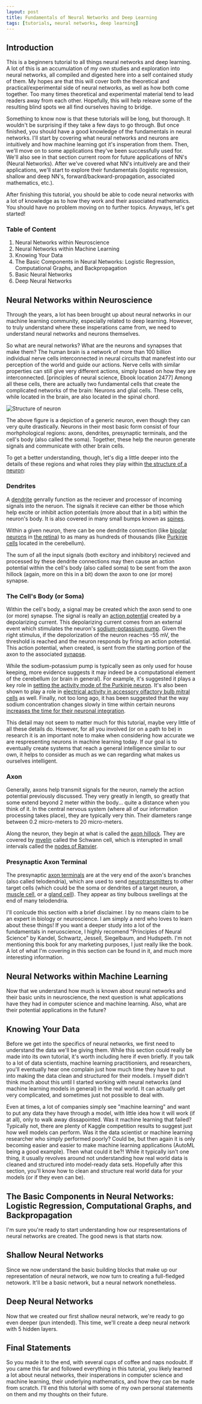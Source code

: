 ```yaml
---
layout: post
title: Fundamentals of Neural Networks and Deep Learning
tags: [tutorials, neural networks, deep learning]
---
```


## Introduction

This is a beginners tutorial to all things neural networks and deep learning. A lot of this is an accumulation of my own studies and exploration into neural networks, all compiled and digested here into a self contained study of them. My hopes are that this will cover both the theoretical and practical/experimental side of neural networks, as well as how both come together. Too many times theoretical and experimental material tend to lead readers away from each other. Hopefully, this will help releave some of the resulting blind spots we all find ourselves having to bridge.

Something to know now is that these tutorials will be long, but thorough. It wouldn't be surprising if they take a few days to go through. But once finished, you should have a good knowledge of the fundamentals in neural networks. I'll start by covering what neural networks and neurons are intuitively and how machine learning got it's insperation from them. Then, we'll move on to some applications they've been successfully used for. We'll also see in that section current room for future applications of NN's (Neural Networks). After we've covered what NN's intuitively are and their applications, we'll start to explore their fundamentals (logistic regression, shallow and deep NN's, forward/backward-propagation, associated mathematics, etc.).

After finishing this tutorial, you should be able to code neural networks with a lot of knowledge as to how they work and their associated mathematics. You should have no problem moving on to further topics. Anyways, let's get started!

### Table of Content
1. Neural Networks within Neuroscience
2. Neural Networks within Machine Learning
3. Knowing Your Data
4. The Basic Components in Neural Networks: Logistic Regression, Computational Graphs, and Backpropagation
5. Basic Neural Networks
6. Deep Neural Networks

## Neural Networks within Neuroscience

Through the years, a lot has been brought up about neural networks in our machine learning community, especially related to deep learning.
However, to truly understand where these insperations came from, we need to understand neural networks and neurons themselves.

So what are neural networks? What are the neurons and synapses that make them? The human brain is a network of more than 100 billion individual
nerve cells interconnected in neural circuits that manefest into our perception of the world and guide our actions. Nerve cells with similar
properties can still give very different actions, simply based on how they are interconnected. [principles of neural science, Ebook location 2477]
Among all these cells, there are actually two fundamental cells that create the complicated networks of the brain: Neurons and glial cells.
These cells, while located in the brain, are also located in the spinal chord.

![Structure of neuron](https://upload.wikimedia.org/wikipedia/commons/a/a9/Complete_neuron_cell_diagram_en.svg)

The above figure is a depiction of a generic neuron, even though they can very quite drastically. Neurons in their most basic form
consist of four morhphological regions: axons, dendrites, presynaptic terminals, and the cell's body (also called the soma).
Together, these help the neuron generate signals and communicate with other brain cells.

To get a better understanding, though, let's dig a little deeper into the details of these regions and what roles they play within [the structure of a neuron](https://www.khanacademy.org/science/biology/human-biology/neuron-nervous-system/v/anatomy-of-a-neuron):

### Dendrites
A [dendrite](https://en.wikipedia.org/wiki/Dendrite) genrally function as the reciever and processor of incoming signals into the neruon. The signals it
recieve can either be those which help excite or inhibit action potentials (more about that in a bit) within the neuron's body. It is also covered in many small bumps known as [spines](https://en.wikipedia.org/wiki/Dendritic_spine).

Within a given neuron, there can be one dendrite connection (like [bipolar neurons](https://en.wikipedia.org/wiki/Retina_bipolar_cell) in
[the retina](https://www.ncbi.nlm.nih.gov/books/NBK10885/)) to as many as hundreds of thousands (like [Purkinje cells](https://en.wikipedia.org/wiki/Purkinje_cell) located in the cerebellum).

The sum of all the input signals (both excitory and inhibitory) recieved and processed by these dendrite connections may then cause an action potential within the cell's body (also called soma) to be sent from the axon hillock (again, more on this in a bit) down the axon to one (or more) synapse.

### The Cell's Body (or Soma)
Within the cell's body, a signal may be created which the axon send to one (or more) synapse. The signal is really an [action potential](https://en.wikipedia.org/wiki/Action_potential) created by a depolarizing current. This depolarizing current comes from an external event which stimulates the neuron's [sodium-potassium pump](https://www.khanacademy.org/science/biology/human-biology/neuron-nervous-system/v/sodium-potassium-pump). Given the right stimulus, if the depolorization of the neuron reaches -55 mV, the threshold is reached and the neuron responds by firing an action potential. This action potential, when created, is sent from the starting portion of the axon to the associated [synapse](https://www.khanacademy.org/science/biology/human-biology/neuron-nervous-system/v/neuronal-synapses-chemical).

While the sodium-potassium pump is typically seen as only used for house keeping, more evidence suggests it may indeed be a computational element of the cerebellum (or brain in general). For example, it's suggested it plays a key role in [setting the activity mode of the Purkinje neuron](https://www.ncbi.nlm.nih.gov/pmc/articles/PMC3527461/). It's also been shown to play a role in [electrical activity in accessory olfactory bulb mitral cells](https://journals.plos.org/plosbiology/article?id=10.1371/journal.pbio.1002319) as well. Finally, not too long ago, it has been suggested that the way sodium concentration changes slowly in time within certain neurons [increases the time for their neuronal integration](https://www.frontiersin.org/articles/10.3389/fncom.2017.00085/full).

This detail may not seem to matter much for this tutorial, maybe very little of all these details do. However, for all you involved (or on a path to be) in research it is an important note to make when considering how accurate we are respresenting neurons in machine learning today. If our goal is to eventually create systems that reach a general intelligence similar to our own, it helps to consider as much as we can regarding what makes us ourselves intelligent.

### Axon
Generally, axons help transmit signals for the neuron, namely the action potential previously discussed. They very greatly in length, so greatly that some extend beyond 2 meter within the body... quite a distance when you think of it. In the central nervous system (where all of our information processing takes place), they are typically very thin. Their diameters range between 0.2 micro-meters to 20 micro-meters.

Along the neuron, they begin at what is called the [axon hillock](https://en.wikipedia.org/wiki/Axon_hillock). They are covered by [myelin](https://en.wikipedia.org/wiki/Myelin) called the Schwann cell, which is interupted in small intervals called the [nodes of Ranvier](https://www.ncbi.nlm.nih.gov/books/NBK537273/).

### Presynaptic Axon Terminal
The presynaptic [axon terminals](https://en.wikipedia.org/wiki/Axon_terminal) are at the very end of the axon's branches (also called telodendria),
which are used to send [neurotransmitters](https://en.wikipedia.org/wiki/Neurotransmitter) to other target cells (which could be the soma or dendrites of a target neuron, a [muscle cell](https://en.wikipedia.org/wiki/Myocyte), or a [gland cell](https://en.wikipedia.org/wiki/Gland)). They appear as tiny bulbous swellings at the end of many telodendria.

I'll conlcude this section with a brief disclaimer. I by no means claim to be an expert in biology or neuroscience. I am simply a nerd who loves to learn about these things! If you want a deeper study into a lot of the fundamentals in neruoscience, I highly recomend "Principles of Neural Science" by Kandel, Schwartz, Jessell, Siegelbaum, and Hudspeth. I'm not mentioning this book for any marketing purposes, I just really like the book. A lot of what I'm covering in this section can be found in it, and much more interesting information.

## Neural Networks within Machine Learning

Now that we understand how much is known about neural networks and their basic units in neuroscience, the next question is what applications have they had in computer science and machine learning. Also, what are their potential applications in the future?

## Knowing Your Data

Before we get into the specifics of neural networks, we first need to understand the data we'll be giving them. While this section could really be made into its own tutorial, it's worth including here if even briefly. If you talk to a lot of data scientists, machine learning practitioniers, and researchers, you'll eventually hear one complain just how much time they have to put into making the data clean and structured for their models. I myself didn't think much about this until I started working with neural networks (and machine learning models in general) in the real world. It can actually get very complicated, and sometimes just not possible to deal with.

Even at times, a lot of companies simply see "machine learning" and want to put any data they have through a model, with little idea how it will work (if at all), only to walk away dissapointed. Was it machine learning that failed? Typically not, there are plenty of Kaggle competition results to suggest just how well models can perform. Was it the data scientist or machine learning researcher who simply performed poorly? Could be, but then again it is only becoming easier and easier to make machine learning applications (AutoML being a good example). Then what could it be?! While it typically isn't one thing, it usually revolves around not understanding how real world data is cleaned and structured into model-ready data sets. Hopefully after this section, you'll know how to clean and structure real world data for your models (or if they even can be).

## The Basic Components in Neural Networks: Logistic Regression, Computational Graphs, and Backpropagation

I'm sure you're ready to start understanding how our respresentations of neural networks are created. The good news is that starts now.

## Shallow Neural Networks

Since we now understand the basic building blocks that make up our representation of neural network, we now turn to creating a full-fledged netowork. It'll be a basic network, but a neural network nonetheless.

## Deep Neural Networks

Now that we created our first shallow neural network, we're ready to go even deeper (pun intended). This time, we'll create a deep neural network with 5 hidden layers.

## Final Statements

So you made it to the end, with several cups of coffee and naps nodoubt. If you came this far and followed everything in this tutorial, you likely learned a lot about neural networks, their insperations in computer science and machine learning, their underlying mathematics, and how they can be made from scratch. I'll end this tutorial with some of my own personal statements on them and my thoughts on their future.
